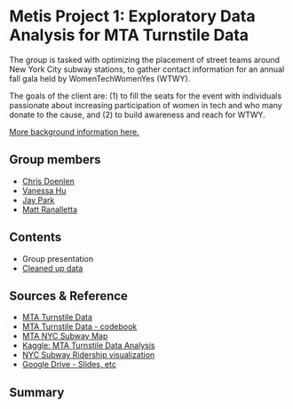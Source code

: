 # Metis Project 1: Exploratory Data Analysis for MTA Turnstile Data

The group is tasked with optimizing the placement of street teams around New York City subway stations, to gather contact information for an annual fall gala held by WomenTechWomenYes (WTWY). 

The goals of the client are: (1) to fill the seats for the event with individuals passionate about increasing participation of women in tech and who many donate to the cause, and (2) to build awareness and reach for WTWY.

[More background information here.](https://github.com/mattranalletta/onl20_ds4/blob/master/curriculum/project-01/project-01-introduction/project_01.md)

## Group members
- [Chris Doenlen](https://github.com/scrapfishies)
- [Vanessa Hu](https://github.com/vanessa920)
- [Jay Park](https://github.com/jcpark376)
- [Matt Ranalletta](https://github.com/mattranalletta)

## Contents
- Group presentation
- [Cleaned up data](https://github.com/mattranalletta/ridge_project1_group4/blob/master/mta_data_cleaning.ipynb)

## Sources & Reference
- [MTA Turnstile Data](http://web.mta.info/developers/turnstile.html)
- [MTA Turnstile Data - codebook](http://web.mta.info/developers/resources/nyct/turnstile/ts_Field_Description.txt)
- [MTA NYC Subway Map](http://web.mta.info/maps/Large_Print_Map.pdf)
- [Kaggle: MTA Turnstile Data Analysis](https://www.kaggle.com/nieyuqi/mta-turnstile-data-analysis)
- [NYC Subway Ridership visualization](https://www.subwayridership.nyc/)
- [Google Drive - Slides, etc](https://drive.google.com/drive/folders/1Yim20c7CxVj5_uzsiUyp9n4wStXJZ8AT)

## Summary
